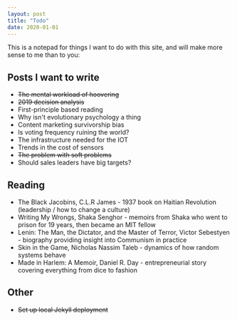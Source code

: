 ```yaml
---
layout: post
title: "Todo"
date: 2020-01-01
---
```


This is a notepad for things I want to do with this site, and will make more sense to me than to you:

## Posts I want to write
* <strike>The mental workload of hoovering</strike>
* <strike>2019 decision analysis</strike>
* First-principle based reading
* Why isn't evolutionary psychology a thing
* Content marketing survivorship bias
* Is voting frequency ruining the world?
* The infrastructure needed for the IOT
* Trends in the cost of sensors
* <strike>The problem with soft problems</strike>
* Should sales leaders have big targets?

## Reading

* The Black Jacobins, C.L.R James - 1937 book on Haitian Revolution (leadership / how to change a culture)
* Writing My Wrongs, Shaka Senghor - memoirs from Shaka who went to prison for 19 years, then became an MIT fellow
* Lenin: The Man, the Dictator, and the Master of Terror, Victor Sebestyen - biography providing insight into Communism in practice
* Skin in the Game, Nicholas Nassim Taleb - dynamics of how random systems behave
* Made in Harlem: A Memoir, Daniel R. Day - entrepreneurial story covering everything from dice to fashion

## Other
* <strike>Set up local Jekyll deployment</strike>

